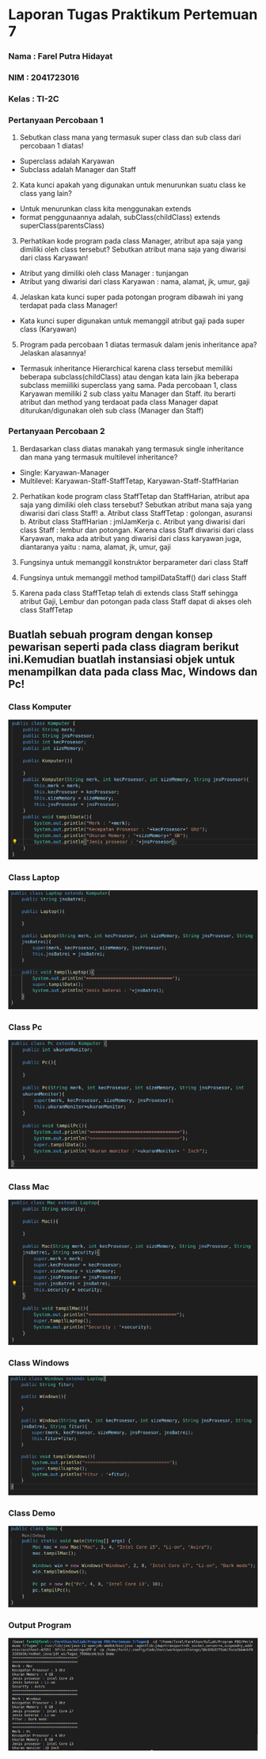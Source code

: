 # Laporan Tugas Praktikum Pertemuan 7
### Nama : Farel Putra Hidayat
### NIM : 2041723016
### Kelas : TI-2C

### Pertanyaan  Percobaan 1
1. Sebutkan class mana yang termasuk super class dan sub class dari percobaan 1 diatas!
* Superclass adalah Karyawan
* Subclass adalah Manager dan Staff

2. Kata kunci apakah yang digunakan untuk menurunkan suatu class ke class yang lain?
* Untuk menurunkan class kita menggunakan extends
* format penggunaannya adalah, subClass(childClass) extends superClass(parentsClass)

3. Perhatikan kode program pada class Manager, atribut apa saja yang dimiliki oleh class
tersebut? Sebutkan atribut mana saja yang diwarisi dari class Karyawan!
* Atribut yang dimiliki oleh class Manager : tunjangan
* Atribut yang diwarisi dari class Karyawan : nama, alamat, jk, umur, gaji

4. Jelaskan kata kunci super pada potongan program dibawah ini yang terdapat pada class
Manager!
* Kata kunci super digunakan untuk memanggil atribut gaji pada super class (Karyawan)

5. Program pada percobaan 1 diatas termasuk dalam jenis inheritance apa? Jelaskan
alasannya!
* Termasuk inheritance Hierarchical karena class tersebut memiliki beberapa subclass(childClass) atau dengan kata lain jika beberapa subclass memiiliki superclass yang sama. Pada percobaan 1, class Karyawan memiliki 2 sub class yaitu Manager dan Staff. itu berarti atribut dan method yang terdaoat pada class Manager dapat diturukan/digunakan oleh sub class (Manager dan Staff)

### Pertanyaan Percobaan 2

1. Berdasarkan class diatas manakah yang termasuk single inheritance
dan mana yang termasuk multilevel inheritance?
* Single: Karyawan-Manager
* Multilevel: Karyawan-Staff-StaffTetap, Karyawan-Staff-StaffHarian

2. Perhatikan kode program class StaffTetap dan StaffHarian, atribut apa saja yang
dimiliki oleh class tersebut? Sebutkan atribut mana saja yang diwarisi dari class
Staff!
a. Atribut class StaffTetap : golongan, asuransi
b. Atribut class StaffHarian : jmlJamKerja
c. Atribut yang diwarisi dari class Staff : lembur dan potongan. Karena class Staff diwarisi dari class Karyawan, maka ada atribut yang diwarisi dari class karyawan juga, diantaranya yaitu : nama, alamat, jk, umur, gaji

3. Fungsinya untuk memanggil konstruktor berparameter dari class Staff

4. Fungsinya untuk memanggil method tampilDataStaff() dari class Staff

5. Karena pada class StaffTetap telah di extends class Staff sehingga atribut Gaji, Lembur dan potongan pada class Staff dapat di akses oleh class StaffTetap



## Buatlah sebuah program dengan konsep pewarisan seperti pada class diagram berikut ini.Kemudian buatlah instansiasi objek untuk menampilkan data pada class Mac, Windows dan Pc!

### Class Komputer

![Komputer](https://github.com/farelkun/Praktikum-PBO/blob/master/Pertemuan-7/Praktikum/img/Komputer.png?raw=true)


### Class Laptop

![Laptop](https://github.com/farelkun/Praktikum-PBO/blob/master/Pertemuan-7/Praktikum/img/Laptop.png?raw=true)


### Class Pc

![Pc](https://github.com/farelkun/Praktikum-PBO/blob/master/Pertemuan-7/Praktikum/img/Pc.png?raw=true)


### Class Mac

![Mac](https://github.com/farelkun/Praktikum-PBO/blob/master/Pertemuan-7/Praktikum/img/Mac.png?raw=true)


### Class Windows

![Windows](https://github.com/farelkun/Praktikum-PBO/blob/master/Pertemuan-7/Praktikum/img/Windows.png?raw=true)

### Class Demo

![Demo](https://github.com/farelkun/Praktikum-PBO/blob/master/Pertemuan-7/Praktikum/img/Demo.png?raw=true)

### Output Program

![Output](https://github.com/farelkun/Praktikum-PBO/blob/master/Pertemuan-7/Praktikum/img/ssOutput.png?raw=true)
